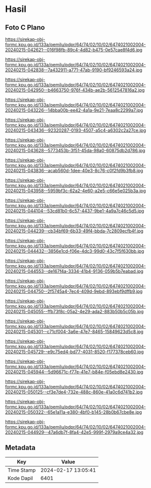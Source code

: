 # Hasil

## Foto C Plano

https://sirekap-obj-formc.kpu.go.id/133a/pemilu/pdpr/64/74/02/10/02/6474021002004-20240215-042621--016f98fb-89c4-4d82-b475-0e57cae8f4d6.jpg

https://sirekap-obj-formc.kpu.go.id/133a/pemilu/pdpr/64/74/02/10/02/6474021002004-20240215-042838--7a432911-a771-47ab-9190-bf9246593a24.jpg

https://sirekap-obj-formc.kpu.go.id/133a/pemilu/pdpr/64/74/02/10/02/6474021002004-20240215-042950--b4663750-976f-434b-ae2b-5612547816a2.jpg

https://sirekap-obj-formc.kpu.go.id/133a/pemilu/pdpr/64/74/02/10/02/6474021002004-20240215-043226--14bba00b-ee42-4a1a-9e21-7eaa8c2299a7.jpg

https://sirekap-obj-formc.kpu.go.id/133a/pemilu/pdpr/64/74/02/10/02/6474021002004-20240215-043436--92320287-0193-4507-a5c4-a6302c2a27ce.jpg

https://sirekap-obj-formc.kpu.go.id/133a/pemilu/pdpr/64/74/02/10/02/6474021002004-20240215-043628--5773453b-3f51-45da-98a0-60875db2d786.jpg

https://sirekap-obj-formc.kpu.go.id/133a/pemilu/pdpr/64/74/02/10/02/6474021002004-20240215-043836--acab560d-1dee-40e3-8c76-c0f2fd9b3fb8.jpg

https://sirekap-obj-formc.kpu.go.id/133a/pemilu/pdpr/64/74/02/10/02/6474021002004-20240215-043958--5959bf3c-62a2-4e60-a2e5-c66e5e025b3a.jpg

https://sirekap-obj-formc.kpu.go.id/133a/pemilu/pdpr/64/74/02/10/02/6474021002004-20240215-044104--53cd81b0-6c57-4437-9be1-4a9a7c46c5d5.jpg

https://sirekap-obj-formc.kpu.go.id/133a/pemilu/pdpr/64/74/02/10/02/6474021002004-20240215-044239--cb34bf69-6b33-49f4-bbda-7c2809ecfb4f.jpg

https://sirekap-obj-formc.kpu.go.id/133a/pemilu/pdpr/64/74/02/10/02/6474021002004-20240215-044432--3856e1cd-f06e-4dc3-99d0-43c7f5f630bb.jpg

https://sirekap-obj-formc.kpu.go.id/133a/pemilu/pdpr/64/74/02/10/02/6474021002004-20240215-044553--de167f4a-3334-41b4-9136-059b5b7eabad.jpg

https://sirekap-obj-formc.kpu.go.id/133a/pemilu/pdpr/64/74/02/10/02/6474021002004-20240215-044750--2f5745a4-7ec4-409d-9ebd-893ebf9dffb9.jpg

https://sirekap-obj-formc.kpu.go.id/133a/pemilu/pdpr/64/74/02/10/02/6474021002004-20240215-045055--ffb73f8c-05a2-4e29-ada2-883b50b5c05b.jpg

https://sirekap-obj-formc.kpu.go.id/133a/pemilu/pdpr/64/74/02/10/02/6474021002004-20240215-045301--c71cf004-3a6e-47e7-8465-15849623d5c8.jpg

https://sirekap-obj-formc.kpu.go.id/133a/pemilu/pdpr/64/74/02/10/02/6474021002004-20240215-045729--e9c75ed4-bd77-4031-8520-f177378ceb60.jpg

https://sirekap-obj-formc.kpu.go.id/133a/pemilu/pdpr/64/74/02/10/02/6474021002004-20240215-045944--5d96671c-f77e-41e7-b84e-f05ebd8e2430.jpg

https://sirekap-obj-formc.kpu.go.id/133a/pemilu/pdpr/64/74/02/10/02/6474021002004-20240215-050125--cf3e7de4-732e-488c-860e-41a0c6d741b2.jpg

https://sirekap-obj-formc.kpu.go.id/133a/pemilu/pdpr/64/74/02/10/02/6474021002004-20240215-050322--65e1a11a-e380-4bf0-b145-28b0b67cbe8e.jpg

https://sirekap-obj-formc.kpu.go.id/133a/pemilu/pdpr/64/74/02/10/02/6474021002004-20240215-044929--47a6db7f-8fa4-42e5-999f-2979a9ce4a32.jpg


## Metadata

| Key        | Value               |
| ---------- | ------------------- |
| Time Stamp | 2024-02-17 13:05:41 |
| Kode Dapil | 6401                |



